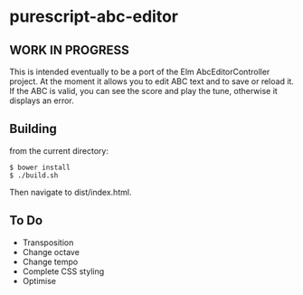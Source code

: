 purescript-abc-editor
=====================

WORK IN PROGRESS
----------------

This is intended eventually to be a port of the Elm AbcEditorController project. At the moment it allows you to edit ABC text and to save or reload it.  If the ABC is valid, you can see the score and play the tune, otherwise it displays an error.

Building
--------

from the current directory:

    $ bower install
    $ ./build.sh
    
Then navigate to dist/index.html.

To Do
-----

* Transposition
* Change octave
* Change tempo
* Complete CSS styling
* Optimise
